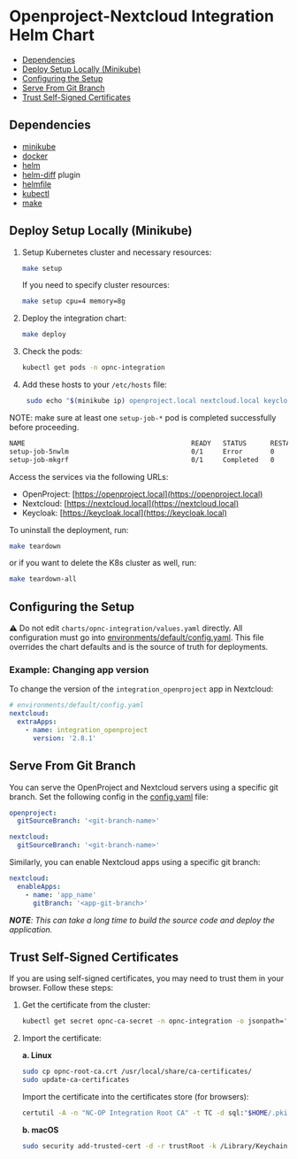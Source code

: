 # Openproject-Nextcloud Integration Helm Chart

- [Dependencies](#dependencies)
- [Deploy Setup Locally (Minikube)](#deploy-setup-locally-minikube)
- [Configuring the Setup](#configuring-the-setup)
- [Serve From Git Branch](#server-from-git-branch)
- [Trust Self-Signed Certificates](#trust-self-signed-certificates)

## Dependencies

- [minikube](https://minikube.sigs.k8s.io/docs/start/?arch=%2Flinux%2Fx86-64%2Fstable%2Fbinary+download)
- [docker](https://docs.docker.com/engine/install/)
- [helm](https://helm.sh/docs/intro/install/#through-package-managers)
- [helm-diff](https://github.com/databus23/helm-diff?tab=readme-ov-file#using-helm-plugin-manager--23x) plugin
- [helmfile](https://helmfile.readthedocs.io/en/latest/#installation)
- [kubectl](https://kubernetes.io/docs/tasks/tools/#kubectl)
- [make](https://sp21.datastructur.es/materials/guides/make-install.html)

## Deploy Setup Locally (Minikube)

1. Setup Kubernetes cluster and necessary resources:

   ```bash
   make setup
   ```

   If you need to specify cluster resources:

   ```bash
   make setup cpu=4 memory=8g
   ```

2. Deploy the integration chart:

   ```bash
   make deploy
   ```

3. Check the pods:

   ```bash
   kubectl get pods -n opnc-integration
   ```

4. Add these hosts to your `/etc/hosts` file:
   ```bash
    sudo echo "$(minikube ip) openproject.local nextcloud.local keycloak.local" | sudo tee -a /etc/hosts
   ```

NOTE: make sure at least one `setup-job-*` pod is completed successfully before proceeding.

```bash
NAME                                          READY   STATUS      RESTARTS   AGE
setup-job-5nwlm                               0/1     Error       0          17m
setup-job-mkgrf                               0/1     Completed   0          12m
```

Access the services via the following URLs:

- OpenProject: [https://openproject.local](https://openproject.local)
- Nextcloud: [https://nextcloud.local](https://nextcloud.local)
- Keycloak: [https://keycloak.local](https://keycloak.local)

To uninstall the deployment, run:

```bash
make teardown
```

or if you want to delete the K8s cluster as well, run:

```bash
make teardown-all
```

## Configuring the Setup

⚠️ Do not edit `charts/opnc-integration/values.yaml` directly.
All configuration must go into [environments/default/config.yaml](https://github.com/saw-jan/opnc-helm-chart/blob/master/environments/default/config.yaml).
This file overrides the chart defaults and is the source of truth for deployments.

### Example: Changing app version

To change the version of the `integration_openproject` app in Nextcloud:

```yaml
# environments/default/config.yaml
nextcloud:
  extraApps:
    - name: integration_openproject
      version: '2.8.1'
```

## Serve From Git Branch

You can serve the OpenProject and Nextcloud servers using a specific git branch. Set the following config in the [config.yaml](./environments/default/config.yaml) file:

```yaml
openproject:
  gitSourceBranch: '<git-branch-name>'

nextcloud:
  gitSourceBranch: '<git-branch-name>'
```

Similarly, you can enable Nextcloud apps using a specific git branch:

```yaml
nextcloud:
  enableApps:
    - name: 'app_name'
      gitBranch: '<app-git-branch>'
```

_**NOTE**: This can take a long time to build the source code and deploy the application._

## Trust Self-Signed Certificates

If you are using self-signed certificates, you may need to trust them in your browser. Follow these steps:

1. Get the certificate from the cluster:

   ```bash
   kubectl get secret opnc-ca-secret -n opnc-integration -o jsonpath='{.data.ca\.crt}' | base64 -d > opnc-root-ca.crt
   ```

2. Import the certificate:

   **a. Linux**

   ```bash
   sudo cp opnc-root-ca.crt /usr/local/share/ca-certificates/
   sudo update-ca-certificates
   ```

   Import the certificate into the certificates store (for browsers):

   ```bash
   certutil -A -n "NC-OP Integration Root CA" -t TC -d sql:"$HOME/.pki/nssdb" -i opnc-root-ca.crt
   ```

   **b. macOS**

   ```bash
   sudo security add-trusted-cert -d -r trustRoot -k /Library/Keychains/System.keychain opnc-root-ca.crt
   ```
